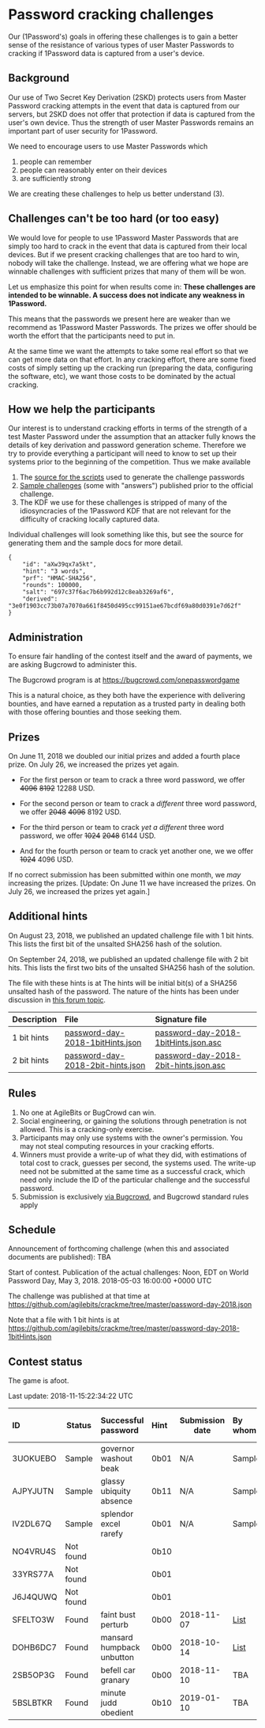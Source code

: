 # Password cracking challenges

Our (1Password's) goals in offering these challenges is to gain a better sense of the resistance of various types of user Master Passwords to cracking if 1Password data is captured from a user's device.

## Background

Our use of Two Secret Key Derivation (2SKD) protects users from Master Password cracking attempts in the event that data is captured from our servers, but 2SKD does not offer that protection if data is captured from the user's own device. Thus the strength of user Master Passwords remains an important part of user security for 1Password.

We need to encourage users to use Master Passwords which

1. people can remember
2. people can reasonably enter on their devices
3. are sufficiently strong

We are creating these challenges to help us better understand (3).

## Challenges can't be too hard (or too easy)

We would love for people to use 1Password Master Passwords that are simply too hard to crack in the event that data is captured from their local devices. But if we present cracking challenges that are too hard to win, nobody will take the challenge. Instead, we are offering what we hope are winnable challenges with sufficient prizes that many of them will be won.

Let us emphasize this point for when results come in: **These challenges are intended to be winnable. A success does not indicate any weakness in 1Password.**

This means that the passwords we present here are weaker than we recommend as 1Password Master Passwords. The prizes we offer should be worth the effort that the participants need to put in.

At the same time we want the attempts to take some real effort so that we can get more data on that effort. In any cracking effort, there are some fixed costs of simply setting up the cracking run (preparing the data, configuring the software, etc), we want those costs to be dominated by the actual cracking.

## How we help the participants

Our interest is to understand cracking efforts in terms of the strength of a test Master Password under the assumption that an attacker fully knows the details of key derivation and password generation scheme. Therefore we try to provide everything a participant will need to know to set up their systems prior to the beginning of the competition. Thus we make available

1. The [source for the scripts](https://github.com/agilebits/crackme) used to generate the challenge passwords
2. [Sample challenges](https://github.com/agilebits/crackme/tree/master/doc) (some with "answers") published prior to the official challenge.
3. The KDF we use for these challenges is stripped of many of the idiosyncracies of the 1Password KDF that are not relevant for the difficulty of cracking locally captured data.

Individual challenges will look something like this, but see the source for generating them and the sample docs for more detail.

```
{
    "id": "aXw39qx7a5kt",
    "hint": "3 words",
    "prf": "HMAC-SHA256",
    "rounds": 100000,
    "salt": "697c37f6ac7b6b992d12c8eab3269af6",
    "derived": "3e0f1903cc73b07a7070a661f8450d495cc99151ae67bcdf69a80d0391e7d62f"
}
```

## Administration

To ensure fair handling of the contest itself and the award of payments, we are asking Bugcrowd to administer this.

The Bugcrowd program is at https://bugcrowd.com/onepasswordgame

This is a natural choice, as they both have the experience with delivering bounties, and have earned a reputation as a trusted party in dealing both with those offering bounties and those seeking them.


## Prizes

On June 11, 2018 we doubled our initial prizes and added a fourth place prize. On July 26, we increased the prizes yet again.

- For the first person or team to crack a three word password, we offer ~~4096~~ ~~8192~~ 12288 USD.

- For the second person or team to crack a _different_ three word password, we offer ~~2048~~ ~~4096~~ 8192 USD.

- For the third person or team to crack _yet a different_ three word password, we offer ~~1024~~ ~~2048~~ 6144 USD.

- And for the fourth person or team to crack yet another one, we we offer ~~1024~~ 4096 USD.

If no correct submission has been submitted within one month, we _may_ increasing the prizes. [Update: On June 11 we have increased the prizes. On July 26, we increased the prizes yet again.]

## Additional hints

On August 23, 2018, we published an updated challenge file with 1 bit hints. This lists the first bit of the unsalted SHA256 hash of the solution.

On September 24, 2018, we published an updated challenge file with 2 bit hits. This lists the first two bits of the unsalted SHA256 hash of the solution.

The file with these hints is at 
The hints will be initial bit(s) of a SHA256 unsalted hash of the password.
The nature of the hints has been under discussion in [this forum topic](https://discussions.agilebits.com/discussion/89318/world-password-day-cracking-challenge/p1).

Description | File | Signature file |
-----------------|:----------------------------------------|:-----------------------------------
1 bit hints | [password-day-2018-1bitHints.json](./password-day-2018-1bitHints.json) | [password-day-2018-1bitHints.json.asc](./password-day-2018-1bitHints.json.asc) |
2 bit hints | [password-day-2018-2bit-hints.json](./password-day-2018-2bit-hints.json) | [password-day-2018-2bit-hints.json.asc](./password-day-2018-2bit-hints.json.asc) |


## Rules

1. No one at AgileBits or BugCrowd can win.
2. Social engineering, or gaining the solutions through penetration is not allowed. This is a cracking-only exercise.
3. Participants may only use systems with the owner's permission. You may not steal computing resources in your cracking efforts.
2. Winners must provide a write-up of what they did, with estimations of total cost to crack, guesses per second, the systems used. The write-up need not be submitted at the same time as a successful crack, which need only include the ID of the particular challenge and the successful password.
3. Submission is exclusively [via Bugcrowd](https://bugcrowd.com/onepasswordgame), and Bugcrowd standard rules apply

## Schedule

Announcement of forthcoming challenge (when this and associated documents are published): TBA

Start of contest. Publication of the actual challenges: Noon, EDT on World Password Day, May 3, 2018. 2018-05-03 16:00:00 +0000 UTC

The challenge was published at that time at https://github.com/agilebits/crackme/tree/master/password-day-2018.json

Note that a file with 1 bit hints is at 
https://github.com/agilebits/crackme/tree/master/password-day-2018-1bitHints.json

## Contest status

The game is afoot.

Last update: <!-- date -u "+%Y-%m-%d:%H:%M:%S UTC" --> 2018-11-15:22:34:22 UTC

ID        |  Status   |  Successful password      | Hint | Submission date | By whom       | Place | Write-up location
:---------|-----------|:--------------------------|:-----|-----------------|:--------------|-------|:-----------------
3UOKUEBO  | Sample    | governor washout beak     | 0b01 | N/A             | Sample        | 0th   | N/A
AJPYJUTN  | Sample    | glassy ubiquity absence   | 0b11 | N/A             | Sample        | 0th   | N/A
IV2DL67Q  | Sample    | splendor excel rarefy     | 0b01 | N/A             | Sample        | 0th   | N/A
NO4VRU4S  | Not found |                           | 0b10 |                 |               | Nth   |
33YRS77A  | Not found |                           | 0b01 |                 |               | Nth   |
J6J4QUWQ  | Not found |                           | 0b01 |                 |               | Nth   |
SFELTO3W  | Found     | faint bust perturb        | 0b00 | 2018-11-07      | [List](./write-ups/SFELTO3W.md#members)      | 2nd   | [write up](./write-ups/SFELTO3W.md)
DOHB6DC7  | Found     | mansard humpback unbutton | 0b00 | 2018-10-14      | [List](./write-ups/DOHB6DC7.md#members)      | 1st   | [write up](./write-ups/DOHB6DC7.md)
2SB5OP3G  | Found     | befell car granary        | 0b00 | 2018-11-10      | TBA           | 3rd   | 
5BSLBTKR  | Found     | minute judd obedient      | 0b10 | 2019-01-10      | TBA           | 4th  |
